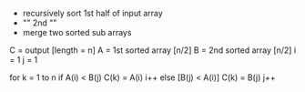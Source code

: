 - recursively sort 1st half of input array
- "" 2nd ""
- merge two sorted sub arrays

C = output [length = n]
A = 1st sorted array [n/2]
B = 2nd sorted array [n/2]
i = 1
j = 1

for k = 1 to n
  if A(i) < B(j)
    C(k) = A(i)
    i++
  else [B(j) < A(i)]
    C(k) = B(j)
    j++